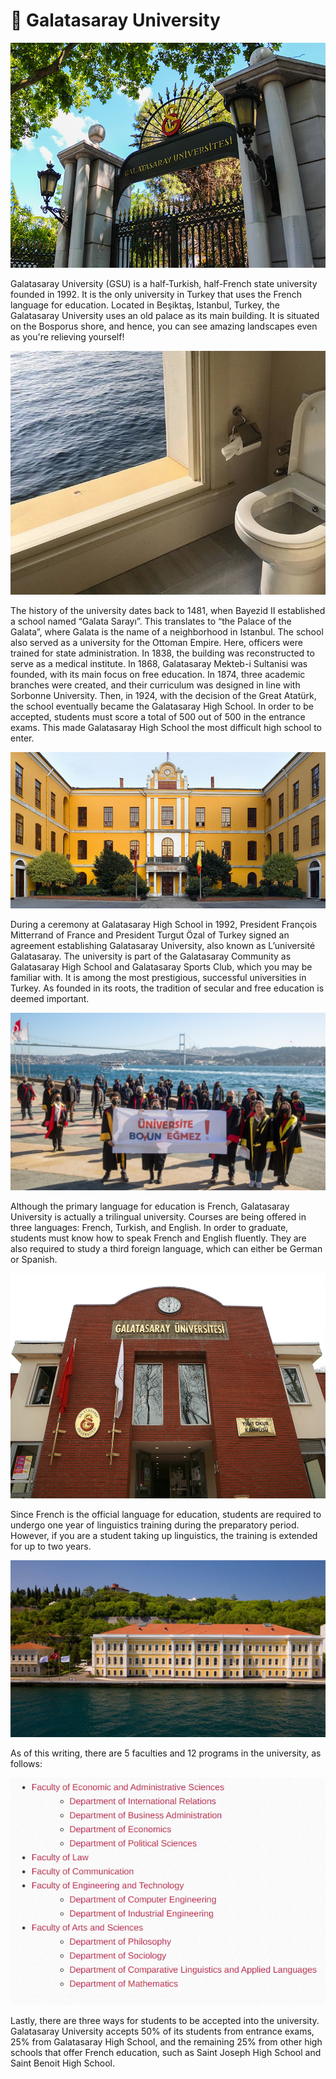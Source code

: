 # 🦁 Galatasaray University

![Galatasaray University entrance gate](_static/images/gsu/image1.jpeg)

Galatasaray University (GSU) is a half-Turkish, half-French state university founded in 1992. It is the only university in Turkey that uses the French language for education. Located in Beşiktaş, Istanbul, Turkey, the Galatasaray University uses an old palace as its main building. It is situated on the Bosporus shore, and hence, you can see amazing landscapes even as you're relieving yourself!

![Bosporus shore as seen from Galatasaray University](_static/images/gsu/image2.jpeg)

The history of the university dates back to 1481, when Bayezid II established a school named “Galata Sarayı”. This translates to “the Palace of the Galata”, where Galata is the name of a neighborhood in Istanbul. The school also served as a university for the Ottoman Empire. Here, officers were trained for state administration. In 1838, the building was reconstructed to serve as a medical institute. In 1868, Galatasaray Mekteb-i Sultanisi was founded, with its main focus on free education. In 1874, three academic branches were created, and their curriculum was designed in line with Sorbonne University. Then, in 1924, with the decision of the Great Atatürk, the school eventually became the Galatasaray High School. In order to be accepted, students must score a total of 500 out of 500 in the entrance exams. This made Galatasaray High School the most difficult high school to enter.

![Galatasaray High School](_static/images/gsu/image3.jpeg)

During a ceremony at Galatasaray High School in 1992, President François Mitterrand of France and President Turgut Özal of Turkey signed an agreement establishing Galatasaray University, also known as L’université Galatasaray. The university is part of the Galatasaray Community as Galatasaray High School and Galatasaray Sports Club, which you may be familiar with. It is among the most prestigious, successful universities in Turkey. As founded in its roots, the tradition of secular and free education is deemed important.

![Students of Galatasaray University holding a banner](_static/images/gsu/image4.jpeg)

Although the primary language for education is French, Galatasaray University is actually a trilingual university. Courses are being offered in three languages: French, Turkish, and English. In order to graduate, students must know how to speak French and English fluently. They are also required to study a third foreign language, which can either be German or Spanish.

![Front view of the Galatasaray University](_static/images/gsu/image5.jpeg)

Since French is the official language for education, students are required to undergo one year of linguistics training during the preparatory period. However, if you are a student taking up linguistics, the training is extended for up to two years.

![Galatasaray University on the Bosporus shore](_static/images/gsu/image6.jpeg)

As of this writing, there are 5 faculties and 12 programs in the university, as follows:

![List of faculties and programs at Galatasaray University](_static/images/gsu/image7.png)

Lastly, there are three ways for students to be accepted into the university. Galatasaray University accepts 50% of its students from entrance exams, 25% from Galatasaray High School, and the remaining 25% from other high schools that offer French education, such as Saint Joseph High School and Saint Benoit High School.
